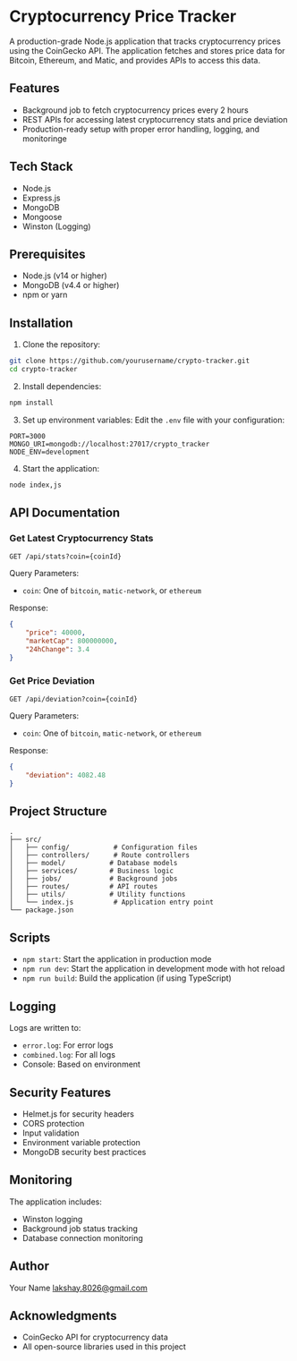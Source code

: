 # Cryptocurrency Price Tracker

A production-grade Node.js application that tracks cryptocurrency prices using the CoinGecko API. The application fetches and stores price data for Bitcoin, Ethereum, and Matic, and provides APIs to access this data.

## Features

- Background job to fetch cryptocurrency prices every 2 hours
- REST APIs for accessing latest cryptocurrency stats and price deviation
- Production-ready setup with proper error handling, logging, and monitoringe

## Tech Stack

- Node.js
- Express.js
- MongoDB
- Mongoose
- Winston (Logging)

## Prerequisites

- Node.js (v14 or higher)
- MongoDB (v4.4 or higher)
- npm or yarn

## Installation

1. Clone the repository:
```bash
git clone https://github.com/yourusername/crypto-tracker.git
cd crypto-tracker
```

2. Install dependencies:
```bash
npm install
```

3. Set up environment variables:
Edit the `.env` file with your configuration:
```
PORT=3000
MONGO_URI=mongodb://localhost:27017/crypto_tracker
NODE_ENV=development
```

4. Start the application:
```bash
node index,js

```

## API Documentation

### Get Latest Cryptocurrency Stats

```
GET /api/stats?coin={coinId}
```

Query Parameters:
- `coin`: One of `bitcoin`, `matic-network`, or `ethereum`

Response:
```json
{
    "price": 40000,
    "marketCap": 800000000,
    "24hChange": 3.4
}
```

### Get Price Deviation

```
GET /api/deviation?coin={coinId}
```

Query Parameters:
- `coin`: One of `bitcoin`, `matic-network`, or `ethereum`

Response:
```json
{
    "deviation": 4082.48
}
```

## Project Structure

```
.
├── src/
│   ├── config/           # Configuration files
│   ├── controllers/      # Route controllers
│   ├── model/           # Database models
│   ├── services/        # Business logic
│   ├── jobs/            # Background jobs
│   ├── routes/          # API routes
│   ├── utils/           # Utility functions
│   └── index.js          # Application entry point
└── package.json
```

## Scripts

- `npm start`: Start the application in production mode
- `npm run dev`: Start the application in development mode with hot reload
- `npm run build`: Build the application (if using TypeScript)


## Logging

Logs are written to:
- `error.log`: For error logs
- `combined.log`: For all logs
- Console: Based on environment


## Security Features

- Helmet.js for security headers
- CORS protection
- Input validation
- Environment variable protection
- MongoDB security best practices

## Monitoring

The application includes:
- Winston logging
- Background job status tracking
- Database connection monitoring

## Author

Your Name lakshay.8026@gmail.com

## Acknowledgments

- CoinGecko API for cryptocurrency data
- All open-source libraries used in this project
